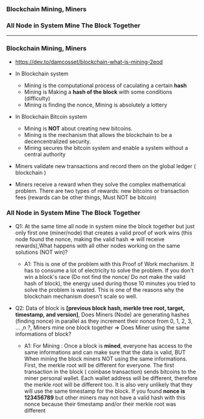 ### Blockchain Mining, Miners
### All Node in System Mine The Block Together

-------------------------------------------------

### Blockchain Mining, Miners

* https://dev.to/damcosset/blockchain-what-is-mining-2eod

* In Blockchain system
  * Mining is the computational process of caculating a certain **hash**
  * Mining is Making a **hash of the block** with some conditions (difficulty)
  * Mining is finding the nonce, Mining is absolutely a lottery

* In Blockchain Bitcoin system
  * Mining is **NOT** about creating new bitcoins. 
  * Mining is the mechanism that allows the blockchain to be a decencentralized security. 
  * Mining secures the bitcoin system and enable a system without a central authority
  
* Miners validate new transactions and record them on the global ledger ( blockchain )
* Miners receive a reward when they solve the complex mathematical problem. There are two types of rewards: new bitcoins or transaction fees (rewards can be other things, Must NOT be bitcoin)



### All Node in System Mine The Block Together
* Q1: At the same time all node in system mine the block together but just only first one (miner/node) that creates a valid proof of work wins (this node found the nonce, making the valid hash => will receive rewards),What happens with all other nodes working on the same solutions (NOT win)?
  
  * A1: This is one of the problem with this Proof of Work mechanism. It has to consume a lot of electricity to solve the problem. If you don't win a block's race (Do not find the nonce/ Do not make the valid hash of block), the energy used during those 10 minutes you tried to solve the problem is wasted. This is one of the reasons why the blockchain mechanism doesn't scale so well.


* Q2: Data of block is **[previous block hash, merkle tree root, target, timestamp, and version]**, Does Miners (Node) are generating hashes (finding nonce) in parallel as they increment their nonce from 0, 1, 2, 3, ... ,n ?, Miners mine one block together => Does Miner using the same informations of block?
  
  * A1: For Mining : Once a block is **mined**, everyone has access to the same informations and can make sure that the data is valid, BUT When mining the block miners NOT using the same informations. First, the merkle root will be different for everyone. The first transaction in the block ( coinbase transaction) sends bitcoins to the miner personal wallet. Each wallet address will be different, therefore the merkle root will be different too. It is also very unlikely that they will use the same timestamp for the block. If you found **nonce is 123456789** but other miners may not have a valid hash with this nonce because their timestamp and/or their merkle root was different
